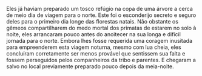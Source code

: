 ﻿Eles já haviam preparado um tosco refúgio na copa de uma árvore a cerca de meio dia de viagem para o norte. Este foi o esconderijo secreto e seguro deles para o primeiro dia longe das florestas natais. Não obstante os gêmeos compartilharem do medo mortal dos primatas de estarem no solo à noite, eles arrancaram pouco antes do anoitecer na sua longa e difícil jornada para o norte. Embora lhes fosse requerida uma coragem inusitada para empreenderem esta viagem noturna, mesmo com lua cheia, eles concluíram corretamente ser menos provável que sentissem sua falta e fossem perseguidos pelos companheiros da tribo e parentes. E chegaram a salvo no local previamente preparado pouco depois da meia-noite.